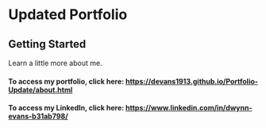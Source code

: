 # Updated Portfolio

## Getting Started
Learn a little more about me. 

#### To access my portfolio, click here: https://devans1913.github.io/Portfolio-Update/about.html
#### To access my LinkedIn, click here: https://www.linkedin.com/in/dwynn-evans-b31ab798/

